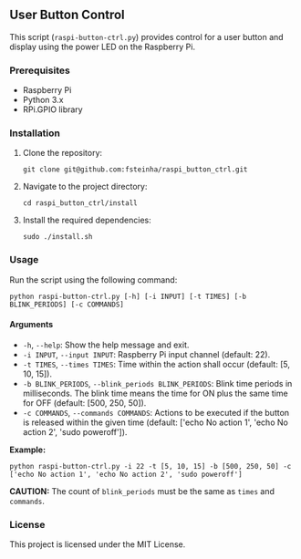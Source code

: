 ## User Button Control

This script (`raspi-button-ctrl.py`) provides control for a user button and display using the power LED on the Raspberry Pi.

### Prerequisites

- Raspberry Pi
- Python 3.x
- RPi.GPIO library

### Installation

1. Clone the repository:

   ```
   git clone git@github.com:fsteinha/raspi_button_ctrl.git
   ```

2. Navigate to the project directory:

   ```
   cd raspi_button_ctrl/install
   ```

3. Install the required dependencies:

   ```
   sudo ./install.sh
   ```

### Usage

Run the script using the following command:

```
python raspi-button-ctrl.py [-h] [-i INPUT] [-t TIMES] [-b BLINK_PERIODS] [-c COMMANDS]
```

#### Arguments

- `-h`, `--help`: Show the help message and exit.
- `-i INPUT`, `--input INPUT`: Raspberry Pi input channel (default: 22).
- `-t TIMES`, `--times TIMES`: Time within the action shall occur (default: [5, 10, 15]).
- `-b BLINK_PERIODS`, `--blink_periods BLINK_PERIODS`: Blink time periods in milliseconds. The blink time means the time for ON plus the same time for OFF (default: [500, 250, 50]).
- `-c COMMANDS`, `--commands COMMANDS`: Actions to be executed if the button is released within the given time (default: ['echo No action 1', 'echo No action 2', 'sudo poweroff']).

**Example:**

```
python raspi-button-ctrl.py -i 22 -t [5, 10, 15] -b [500, 250, 50] -c ['echo No action 1', 'echo No action 2', 'sudo poweroff']
```

**CAUTION:** The count of `blink_periods` must be the same as `times` and `commands`.

### License

This project is licensed under the MIT License.